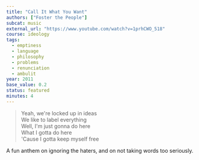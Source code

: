 ```yaml
---
title: "Call It What You Want"
authors: ["Foster the People"]
subcat: music
external_url: "https://www.youtube.com/watch?v=1prhCWO_518"
course: ideology
tags:
  - emptiness
  - language
  - philosophy
  - problems
  - renunciation
  - ambulit
year: 2011
base_value: 0.2
status: featured
minutes: 4
---
```


> Yeah, we're locked up in ideas  
We like to label everything  
Well, I'm just gonna do here  
What I gotta do here  
'Cause I gotta keep myself free

A fun anthem on ignoring the haters, and on not taking words too seriously.

